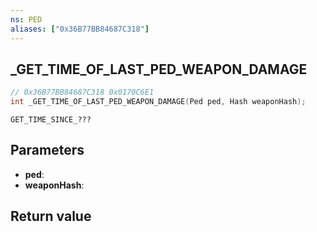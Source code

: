 ```yaml
---
ns: PED
aliases: ["0x36B77BB84687C318"]
---
```

## _GET_TIME_OF_LAST_PED_WEAPON_DAMAGE

```c
// 0x36B77BB84687C318 0x0170C6E1
int _GET_TIME_OF_LAST_PED_WEAPON_DAMAGE(Ped ped, Hash weaponHash);
```

```
GET_TIME_SINCE_???  
```

## Parameters
* **ped**:
* **weaponHash**:

## Return value
